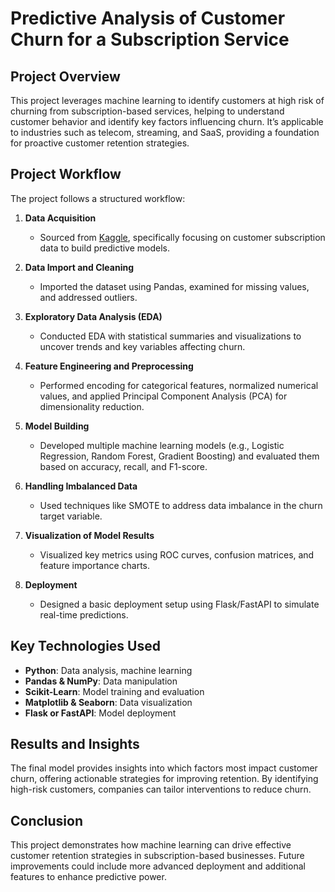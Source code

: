 # Predictive Analysis of Customer Churn for a Subscription Service

## Project Overview
This project leverages machine learning to identify customers at high risk of churning from subscription-based services, helping to understand customer behavior and identify key factors influencing churn. It’s applicable to industries such as telecom, streaming, and SaaS, providing a foundation for proactive customer retention strategies.

## Project Workflow
The project follows a structured workflow:

1. **Data Acquisition**  
   * Sourced from [Kaggle](https://www.kaggle.com), specifically focusing on customer subscription data to build predictive models.

2. **Data Import and Cleaning**  
   * Imported the dataset using Pandas, examined for missing values, and addressed outliers.

3. **Exploratory Data Analysis (EDA)**  
   * Conducted EDA with statistical summaries and visualizations to uncover trends and key variables affecting churn.

4. **Feature Engineering and Preprocessing**  
   * Performed encoding for categorical features, normalized numerical values, and applied Principal Component Analysis (PCA) for dimensionality reduction.

5. **Model Building**  
   * Developed multiple machine learning models (e.g., Logistic Regression, Random Forest, Gradient Boosting) and evaluated them based on accuracy, recall, and F1-score.

6. **Handling Imbalanced Data**  
   * Used techniques like SMOTE to address data imbalance in the churn target variable.

7. **Visualization of Model Results**  
   * Visualized key metrics using ROC curves, confusion matrices, and feature importance charts.

8. **Deployment**  
   * Designed a basic deployment setup using Flask/FastAPI to simulate real-time predictions.

## Key Technologies Used
- **Python**: Data analysis, machine learning
- **Pandas & NumPy**: Data manipulation
- **Scikit-Learn**: Model training and evaluation
- **Matplotlib & Seaborn**: Data visualization
- **Flask or FastAPI**: Model deployment

## Results and Insights
The final model provides insights into which factors most impact customer churn, offering actionable strategies for improving retention. By identifying high-risk customers, companies can tailor interventions to reduce churn.

## Conclusion
This project demonstrates how machine learning can drive effective customer retention strategies in subscription-based businesses. Future improvements could include more advanced deployment and additional features to enhance predictive power.

